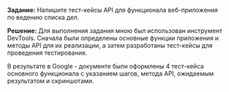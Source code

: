 **Задание:** Напишите тест-кейсы API для функционала веб-приложения по ведению списка дел.

**Решение:** Для выполнения задания мною был использован инструмент DevTools. Сначала были определены основные функции приложения и методы API для 
их реализации, а затем разработаны тест-кейсы для проведения тестирования.

В результате в Google - документе были оформлены 4 тест-кейса основного функционала с указанием шагов, метода API, ожидаемым результатом
и скриншотами.
